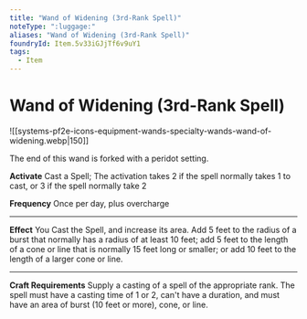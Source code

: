 ```yaml
---
title: "Wand of Widening (3rd-Rank Spell)"
noteType: ":luggage:"
aliases: "Wand of Widening (3rd-Rank Spell)"
foundryId: Item.5v33iGJjTf6v9uY1
tags:
  - Item
---
```


# Wand of Widening (3rd-Rank Spell)
![[systems-pf2e-icons-equipment-wands-specialty-wands-wand-of-widening.webp|150]]

The end of this wand is forked with a peridot setting.

**Activate** Cast a Spell; The activation takes 2 if the spell normally takes 1 to cast, or 3 if the spell normally take 2

**Frequency** Once per day, plus overcharge

* * *

**Effect** You Cast the Spell, and increase its area. Add 5 feet to the radius of a burst that normally has a radius of at least 10 feet; add 5 feet to the length of a cone or line that is normally 15 feet long or smaller; or add 10 feet to the length of a larger cone or line.

* * *

**Craft Requirements** Supply a casting of a spell of the appropriate rank. The spell must have a casting time of 1 or 2, can't have a duration, and must have an area of burst (10 feet or more), cone, or line.
